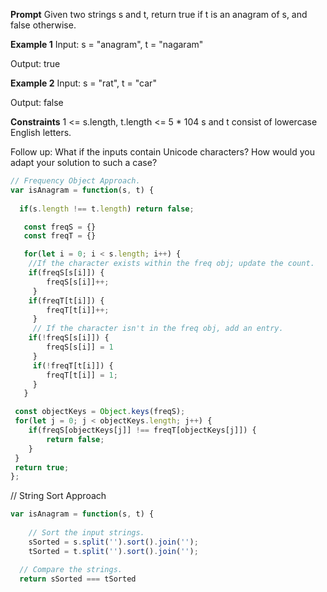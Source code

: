 
**Prompt**
Given two strings s and t, return true if t is an anagram of s, and false otherwise. 

**Example 1**
Input: s = "anagram", t = "nagaram"

Output: true

**Example 2**
Input: s = "rat", t = "car"

Output: false

**Constraints**
1 <= s.length, t.length <= 5 * 104
s and t consist of lowercase English letters.
 

Follow up: What if the inputs contain Unicode characters? How would you adapt your solution to such a case?

```js
// Frequency Object Approach. 
var isAnagram = function(s, t) {
    
  if(s.length !== t.length) return false;

   const freqS = {}
   const freqT = {}

   for(let i = 0; i < s.length; i++) {
    //If the character exists within the freq obj; update the count. 
    if(freqS[s[i]]) {
        freqS[s[i]]++;
     }
    if(freqT[t[i]]) {
        freqT[t[i]]++;
     } 
     // If the character isn't in the freq obj, add an entry. 
    if(!freqS[s[i]]) {
        freqS[s[i]] = 1
     }
     if(!freqT[t[i]]) {
        freqT[t[i]] = 1;
     }
   }

 const objectKeys = Object.keys(freqS);
 for(let j = 0; j < objectKeys.length; j++) {
    if(freqS[objectKeys[j]] !== freqT[objectKeys[j]]) {
        return false;
    }
 }
 return true;
};
```

// String Sort Approach
```js
var isAnagram = function(s, t) {
    
    // Sort the input strings. 
    sSorted = s.split('').sort().join('');
    tSorted = t.split('').sort().join('');

  // Compare the strings.
  return sSorted === tSorted
```
